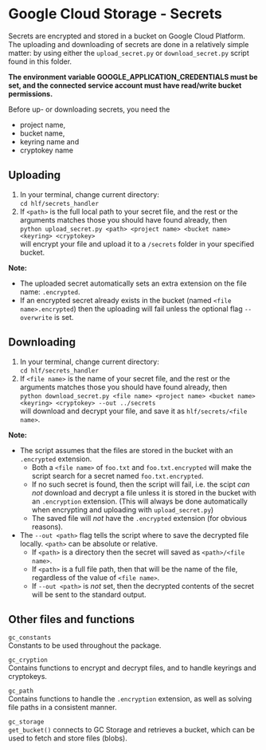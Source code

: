 # Google Cloud Storage - Secrets

Secrets are encrypted and stored in a bucket on Google Cloud Platform. The uploading and downloading of secrets are done in a relatively simple matter: by using either the `upload_secret.py` or `download_secret.py` script found in this folder.

**The environment variable GOOGLE_APPLICATION_CREDENTIALS must be set, and the connected service account must have read/write bucket permissions.**

Before up- or downloading secrets, you need the
- project name,
- bucket name,
- keyring name and
- cryptokey name

## Uploading
1. In your terminal, change current directory:  
   `cd hlf/secrets_handler`
1. If `<path>` is the full local path to your secret file, and the rest or the arguments matches those you should have found already, then  
`python upload_secret.py <path> <project name> <bucket name> <keyring> <cryptokey>`  
   will encrypt your file and upload it to a `/secrets` folder in your specified bucket.

**Note:**
- The uploaded secret automatically sets an extra extension on the file name: `.encrypted`.
- If an encrypted secret already exists in the bucket (named `<file name>.encrypted`) then the uploading will fail unless the optional flag `--overwrite` is set.

## Downloading
1. In your terminal, change current directory:  
   `cd hlf/secrets_handler`
1. If `<file name>` is the name of your secret file, and the rest or the arguments matches those you should have found already, then  
`python download_secret.py <file name> <project name> <bucket name> <keyring> <cryptokey> --out ../secrets`  
   will download and decrypt your file, and save it as `hlf/secrets/<file name>`.

**Note:**
- The script assumes that the files are stored in the bucket with an `.encrypted` extension.
    - Both a `<file name>` of `foo.txt` and `foo.txt.encrypted` will make the script search for a secret named `foo.txt.encrypted`.
    - If no such secret is found, then the script will fail, i.e. the scipt _can not_ download and decrypt a file unless it is stored in the bucket with an `.encryption` extension. (This will always be done automatically when encrypting and uploading with `upload_secret.py`)
    - The saved file will _not_ have the `.encrypted` extension (for obvious reasons).
- The `--out <path>` flag tells the script where to save the decrypted file locally. `<path>` can be absolute or relative.
    - If `<path>` is a directory then the secret will saved as `<path>/<file name>`.
    - If `<path>` is a full file path, then that will be the name of the file, regardless of the value of `<file name>`.
    - If `--out <path>` is _not_ set, then the decrypted contents of the secret will be sent to the standard output.


## Other files and functions

`gc_constants`  
Constants to be used throughout the package.

`gc_cryption`  
Contains functions to encrypt and decrypt files, and to handle keyrings and cryptokeys.

`gc_path`  
Contains functions to handle the `.encryption` extension, as well as solving file paths in a consistent manner.

`gc_storage`  
`get_bucket()` connects to GC Storage and retrieves a bucket, which can be used to fetch and store files (blobs).
